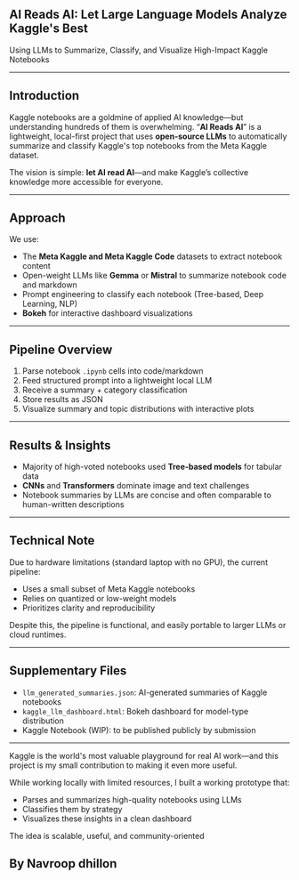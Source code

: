  ## AI Reads AI: Let Large Language Models Analyze Kaggle's Best
Using LLMs to Summarize, Classify, and Visualize High-Impact Kaggle Notebooks

---

## Introduction

Kaggle notebooks are a goldmine of applied AI knowledge—but understanding hundreds of them is overwhelming. “**AI Reads AI**” is a lightweight, local-first project that uses **open-source LLMs** to automatically summarize and classify Kaggle's top notebooks from the Meta Kaggle dataset.

The vision is simple: **let AI read AI**—and make Kaggle’s collective knowledge more accessible for everyone.

---

## Approach

We use:
- The **Meta Kaggle and Meta Kaggle Code** datasets to extract notebook content
- Open-weight LLMs like **Gemma** or **Mistral** to summarize notebook code and markdown
- Prompt engineering to classify each notebook (Tree-based, Deep Learning, NLP)
- **Bokeh** for interactive dashboard visualizations

---

## Pipeline Overview

1. Parse notebook `.ipynb` cells into code/markdown
2. Feed structured prompt into a lightweight local LLM
3. Receive a summary + category classification
4. Store results as JSON
5. Visualize summary and topic distributions with interactive plots

---

## Results & Insights

- Majority of high-voted notebooks used **Tree-based models** for tabular data
- **CNNs** and **Transformers** dominate image and text challenges
- Notebook summaries by LLMs are concise and often comparable to human-written descriptions

---

##  Technical Note

Due to hardware limitations (standard laptop with no GPU), the current pipeline:
- Uses a small subset of Meta Kaggle notebooks
- Relies on quantized or low-weight models
- Prioritizes clarity and reproducibility

Despite this, the pipeline is functional, and easily portable to larger LLMs or cloud runtimes.

---

## Supplementary Files

- `llm_generated_summaries.json`: AI-generated summaries of Kaggle notebooks
- `kaggle_llm_dashboard.html`: Bokeh dashboard for model-type distribution
- Kaggle Notebook (WIP): to be published publicly by submission

---

Kaggle is the world's most valuable playground for real AI work—and this project is my small contribution to making it even more useful.

While working locally with limited resources, I built a working prototype that:
- Parses and summarizes high-quality notebooks using LLMs
- Classifies them by strategy
- Visualizes these insights in a clean dashboard

The idea is scalable, useful, and community-oriented

## By Navroop dhillon
